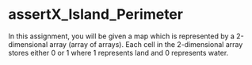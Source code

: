 # assertX_Island_Perimeter
In this assignment, you will be given a map which is represented by a 2-dimensional array (array of arrays).  Each cell in the 2-dimensional array stores either 0 or 1 where 1 represents land and 0 represents water.
